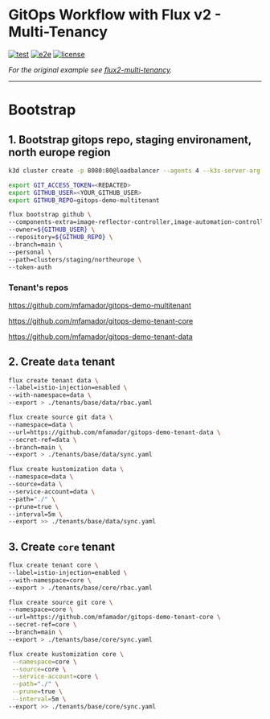 # GitOps Workflow with Flux v2 - Multi-Tenancy

[![test](https://github.com/mfamador/gitops-demo-multitenant/actions/workflows/test.yaml/badge.svg)](https://github.com/mfamador/gitops-demo-multitenant/actions/workflows/test.yaml)
[![e2e](https://github.com/mfamador/gitops-demo-multitenant/actions/workflows/e2e.yaml/badge.svg)](https://github.com/mfamador/gitops-demo-multitenant/actions/workflows/e2e.yaml)
[![license](https://img.shields.io/github/license/mfamador/gitops-demo-multitenant.svg)](https://github.com/mfamador/gitops-demo-multitenant/blob/main/LICENSE)

_For the original example see [flux2-multi-tenancy](https://github.com/fluxcd/flux2-multi-tenancy)._

---
# Bootstrap 

## 1. Bootstrap gitops repo, staging environament, north europe region
```bash
k3d cluster create -p 8080:80@loadbalancer --agents 4 --k3s-server-arg "--no-deploy=traefik"

export GIT_ACCESS_TOKEN=<REDACTED>
export GITHUB_USER=<YOUR_GITHUB_USER>
export GITHUB_REPO=gitops-demo-multitenant

flux bootstrap github \
--components-extra=image-reflector-controller,image-automation-controller \
--owner=${GITHUB_USER} \
--repository=${GITHUB_REPO} \
--branch=main \
--personal \
--path=clusters/staging/northeurope \
--token-auth
```


### Tenant's repos

https://github.com/mfamador/gitops-demo-multitenant

https://github.com/mfamador/gitops-demo-tenant-core

https://github.com/mfamador/gitops-demo-tenant-data

## 2. Create `data` tenant

```bash
flux create tenant data \
--label=istio-injection=enabled \
--with-namespace=data \
--export > ./tenants/base/data/rbac.yaml

flux create source git data \
--namespace=data \
--url=https://github.com/mfamador/gitops-demo-tenant-data \
--secret-ref=data \
--branch=main \
--export > ./tenants/base/data/sync.yaml

flux create kustomization data \
--namespace=data \
--source=data \
--service-account=data \
--path="./" \
--prune=true \
--interval=5m \
--export >> ./tenants/base/data/sync.yaml
```

## 3. Create `core` tenant

```bash
flux create tenant core \
--label=istio-injection=enabled \
--with-namespace=core \
--export > ./tenants/base/core/rbac.yaml

flux create source git core \
--namespace=core \
--url=https://github.com/mfamador/gitops-demo-tenant-core \
--secret-ref=core \
--branch=main \
--export > ./tenants/base/core/sync.yaml

flux create kustomization core \
 --namespace=core \
 --source=core \
 --service-account=core \
 --path="./" \
 --prune=true \
 --interval=5m \
--export >> ./tenants/base/core/sync.yaml
```

